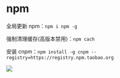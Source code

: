 # npm

全局更新 npm：`npm i npm -g`

强制清理缓存(高版本禁用)：`npm cach`

安装 cnpm：`npm install -g cnpm --registry=https://registry.npm.taobao.org`

![](https://cjpark-1304138896.cos.ap-guangzhou.myqcloud.com/note_img/image-20210730161344324.png)

